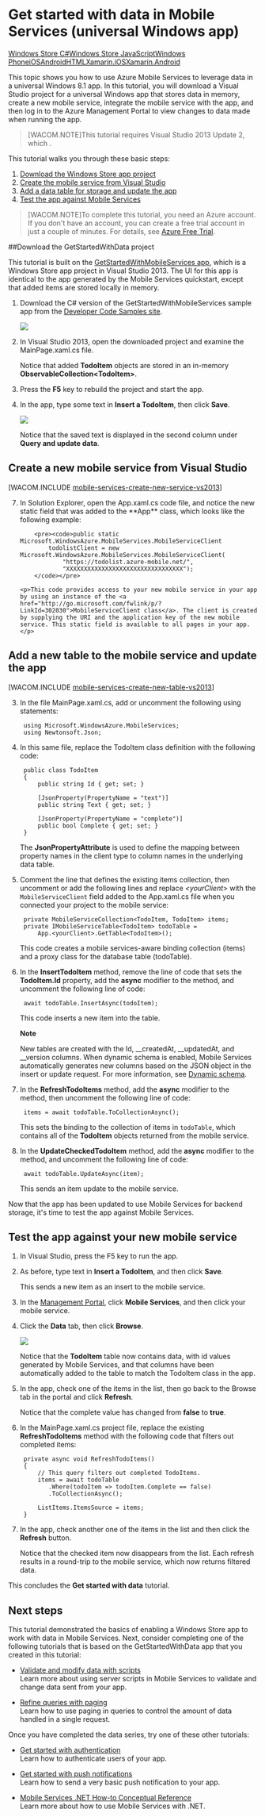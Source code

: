 <properties urlDisplayName="Get Started with Data" pageTitle="Get started with data (Windows Store) | Mobile Dev Center" metaKeywords="" description="Learn how to get started using Mobile Services to leverage data in your Windows Store app." metaCanonical="" services="mobile-services" documentationCenter="Mobile" title="Get started with data in Mobile Services (universal Windows apps)" authors="glenga" solutions="" manager="dwrede" editor="" />

<tags ms.service="mobile-services" ms.workload="mobile" ms.tgt_pltfrm="mobile-windows" ms.devlang="dotnet" ms.topic="article" ms.date="01/01/1900" ms.author="glenga" />

# Get started with data in Mobile Services (universal Windows app)

<div class="dev-center-tutorial-selector sublanding"><a href="/en-us/documentation/articles/mobile-services-windows-store-dotnet-get-started-data/" title="Windows Store C#">Windows Store C#</a><a href="/en-us/documentation/articles/mobile-services-windows-store-javascript-get-started-data/" title="Windows Store JavaScript">Windows Store JavaScript</a><a href="/en-us/documentation/articles/mobile-services-windows-phone-get-started-data/" title="Windows Phone">Windows Phone</a><a href="/en-us/documentation/articles/mobile-services-ios-get-started-data/" title="iOS">iOS</a><a href="/en-us/documentation/articles/mobile-services-android-get-started-data/" title="Android">Android</a><a href="/en-us/documentation/articles/mobile-services-html-get-started-data/" title="HTML">HTML</a><a href="/en-us/documentation/articles/partner-xamarin-mobile-services-ios-get-started-data/" title="Xamarin.iOS">Xamarin.iOS</a><a href="/en-us/documentation/articles/partner-xamarin-mobile-services-android-get-started-data/" title="Xamarin.Android">Xamarin.Android</a></div>

<!---<div class="dev-center-tutorial-subselector"><a href="/en-us/documentation/articles/mobile-services-dotnet-backend-windows-store-dotnet-get-started-data/" title=".NET backend">.NET backend</a> | <a href="/en-us/documentation/articles/mobile-services-windows-store-dotnet-get-started-data/"  title="JavaScript backend" class="current">JavaScript backend</a></div>-->

This topic shows you how to use Azure Mobile Services to leverage data in a universal Windows 8.1 app. In this tutorial, you will download a Visual Studio project for a universal Windows app that stores data in memory, create a new mobile service, integrate the mobile service with the app, and then log in to the Azure Management Portal to view changes to data made when running the app.

>[WACOM.NOTE]This tutorial requires Visual Studio 2013 Update 2, which .

This tutorial walks you through these basic steps:

1. [Download the Windows Store app project][Get the Windows Store app] 
2. [Create the mobile service from Visual Studio]
3. [Add a data table for storage and update the app]
5. [Test the app against Mobile Services]

>[WACOM.NOTE]To complete this tutorial, you need an Azure account. If you don't have an account, you can create a free trial account in just a couple of minutes. For details, see <a href="http://www.windowsazure.com/en-us/pricing/free-trial/?WT.mc_id=AE564AB28" target="_blank">Azure Free Trial</a>. 

##<a name="download-app"></a>Download the GetStartedWithData project

This tutorial is built on the [GetStartedWithMobileServices app][Developer Code Samples site], which is a Windows Store app project in Visual Studio 2013. The UI for this app is identical to the app generated by the Mobile Services quickstart, except that added items are stored locally in memory. 

1. Download the C# version of the GetStartedWithMobileServices sample app from the [Developer Code Samples site]. 

   	![][10]

2. In Visual Studio 2013, open the downloaded project and examine the MainPage.xaml.cs file.

   	Notice that added **TodoItem** objects are stored in an in-memory **ObservableCollection&lt;TodoItem&gt;**.

3. Press the **F5** key to rebuild the project and start the app.

4. In the app, type some text in **Insert a TodoItem**, then click **Save**.

   	![][0]  

   	Notice that the saved text is displayed in the second column under **Query and update data**.

<h2><a name="create-service"></a>Create a new mobile service from Visual Studio</h2>

[WACOM.INCLUDE [mobile-services-create-new-service-vs2013](../includes/mobile-services-create-new-service-vs2013.md)]

<ol start="7"><li><p>In Solution Explorer, open the App.xaml.cs code file, and notice the new static field that was added to the **App** class, which looks like the following example:</p> 

		<pre><code>public static Microsoft.WindowsAzure.MobileServices.MobileServiceClient 
		    todolistClient = new Microsoft.WindowsAzure.MobileServices.MobileServiceClient(
		        "https://todolist.azure-mobile.net/",
		        "XXXXXXXXXXXXXXXXXXXXXXXXXXXXXXXXX");
		</code></pre>

	<p>This code provides access to your new mobile service in your app by using an instance of the <a href="http://go.microsoft.com/fwlink/p/?LinkId=302030">MobileServiceClient class</a>. The client is created by supplying the URI and the application key of the new mobile service. This static field is available to all pages in your app.</p>
</li>
</ol>

<h2><a name="add-table"></a>Add a new table to the mobile service and update the app</h2>

[WACOM.INCLUDE [mobile-services-create-new-table-vs2013](../includes/mobile-services-create-new-table-vs2013.md)]

3. In the file MainPage.xaml.cs, add or uncomment the following using statements: 

		using Microsoft.WindowsAzure.MobileServices;
		using Newtonsoft.Json;

4. In this same file, replace the TodoItem class definition with the following code: 

		public class TodoItem
		{
		    public string Id { get; set; }
		
		    [JsonProperty(PropertyName = "text")]
		    public string Text { get; set; }
		
		    [JsonProperty(PropertyName = "complete")] 
		    public bool Complete { get; set; }
		}

	The **JsonPropertyAttribute** is used to define the mapping between property names in the client type to column names in the underlying data table.

5. Comment the line that defines the existing items collection, then uncomment or add the following lines and replace _&lt;yourClient&gt;_ with the `MobileServiceClient` field added to the App.xaml.cs file when you connected your project to the mobile service: 

		private MobileServiceCollection<TodoItem, TodoItem> items;
		private IMobileServiceTable<TodoItem> todoTable = 
		    App.<yourClient>.GetTable<TodoItem>();
		  
	This code creates a mobile services-aware binding collection (items) and a proxy class for the database table (todoTable). 

6. In the **InsertTodoItem** method, remove the line of code that sets the **TodoItem.Id** property, add the **async** modifier to the method, and uncomment the following line of code: 

		await todoTable.InsertAsync(todoItem);


	This code inserts a new item into the table. 

	<div class="dev-callout"><strong>Note</strong><p>New tables are created with the Id, __createdAt, __updatedAt, and __version columns. When dynamic schema is enabled, Mobile Services automatically generates new columns based on the JSON object in the insert or update request. For more information, see <a href="http://msdn.microsoft.com/en-us/library/windowsazure/jj193175.aspx">Dynamic schema</a>.</p></div>

7. In the **RefreshTodoItems** method, add the **async** modifier to the method, then uncomment the following line of code: 

		items = await todoTable.ToCollectionAsync();

	This sets the binding to the collection of items in `todoTable`, which contains all of the **TodoItem** objects returned from the mobile service. 

8. In the **UpdateCheckedTodoItem** method, add the **async** modifier to the method, and uncomment the following line of code: 

		await todoTable.UpdateAsync(item);

	This sends an item update to the mobile service. 

Now that the app has been updated to use Mobile Services for backend storage, it's time to test the app against Mobile Services.

<h2><a name="test-app"></a>Test the app against your new mobile service</h2>

1. In Visual Studio, press the F5 key to run the app.

2. As before, type text in **Insert a TodoItem**, and then click **Save**.

   	This sends a new item as an insert to the mobile service.

3. In the [Management Portal], click **Mobile Services**, and then click your mobile service.

4. Click the **Data** tab, then click **Browse**.

   	![][9]
  
   	Notice that the **TodoItem** table now contains data, with id values generated by Mobile Services, and that columns have been automatically added to the table to match the TodoItem class in the app.

5. In the app, check one of the items in the list, then go back to the Browse tab in the portal and click **Refresh**. 

  	Notice that the complete value has changed from **false** to **true**.

6. In the MainPage.xaml.cs project file, replace the existing **RefreshTodoItems** method with the following code that filters out completed items:

        private async void RefreshTodoItems()
        {                       
            // This query filters out completed TodoItems. 
            items = await todoTable
               .Where(todoItem => todoItem.Complete == false)
               .ToCollectionAsync();

            ListItems.ItemsSource = items;            
        }

7. In the app, check another one of the items in the list and then click the **Refresh** button.

   	Notice that the checked item now disappears from the list. Each refresh results in a round-trip to the mobile service, which now returns filtered data.

This concludes the **Get started with data** tutorial.

## <a name="next-steps"> </a>Next steps

This tutorial demonstrated the basics of enabling a Windows Store app to work with data in Mobile Services. Next, consider completing one of the following tutorials that is based on the GetStartedWithData app that you created in this tutorial:

* [Validate and modify data with scripts]
  <br/>Learn more about using server scripts in Mobile Services to validate and change data sent from your app.

* [Refine queries with paging]
  <br/>Learn how to use paging in queries to control the amount of data handled in a single request.

Once you have completed the data series, try one of these other tutorials:

* [Get started with authentication]
  <br/>Learn how to authenticate users of your app.

* [Get started with push notifications] 
  <br/>Learn how to send a very basic push notification to your app.

* [Mobile Services .NET How-to Conceptual Reference]
  <br/>Learn more about how to use Mobile Services with .NET.
  
<!-- Anchors. -->

[Get the Windows Store app]: #download-app
[Create the mobile service from Visual Studio]: #create-service
[Add a data table for storage and update the app]: #add-table
[Update the app to use Mobile Services]: #update-app
[Test the app against Mobile Services]: #test-app
[Next Steps]:#next-steps

<!-- Images. -->
[0]: ./media/mobile-services-windows-store-dotnet-get-started-data-vs2013/mobile-quickstart-startup.png








[9]: ./media/mobile-services-windows-store-dotnet-get-started-data-vs2013/mobile-todoitem-data-browse.png
[10]: ./media/mobile-services-windows-store-dotnet-get-started-data-vs2013/mobile-data-sample-download-dotnet-vs12.png


<!-- URLs. -->
[Validate and modify data with scripts]: /en-us/develop/mobile/tutorials/validate-modify-and-augment-data-dotnet
[Refine queries with paging]: /en-us/develop/mobile/tutorials/add-paging-to-data-dotnet
[Get started with Mobile Services]: /en-us/develop/mobile/tutorials/get-started
[Get started with data]: /en-us/develop/mobile/tutorials/get-started-with-data-dotnet
[Get started with authentication]: /en-us/develop/mobile/tutorials/get-started-with-users-dotnet
[Get started with push notifications]: ../mobile-services-windows-store-dotnet-get-started-push/
[JavaScript and HTML]: /en-us/develop/mobile/tutorials/get-started-with-data-js

[Azure Management Portal]: https://manage.windowsazure.com/
[Management Portal]: https://manage.windowsazure.com/
[Mobile Services SDK]: http://go.microsoft.com/fwlink/p/?LinkId=257545
[Developer Code Samples site]:  http://go.microsoft.com/fwlink/p/?LinkId=328660
[Mobile Services .NET How-to Conceptual Reference]: /en-us/develop/mobile/how-to-guides/work-with-net-client-library
[MobileServiceClient class]: http://go.microsoft.com/fwlink/p/?LinkId=302030
<!--HONumber=27-->
